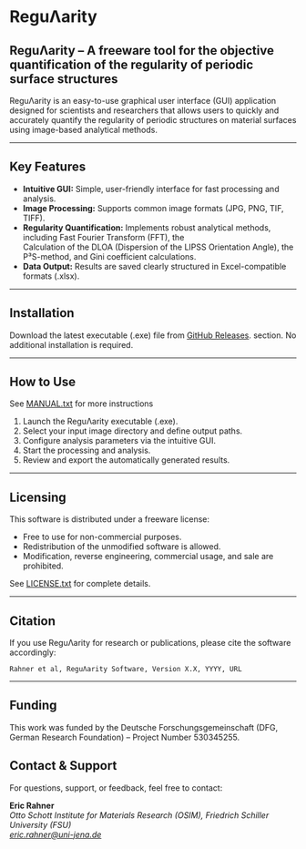 # ReguΛarity

## ReguΛarity – A freeware tool for the objective quantification of the regularity of periodic surface structures

ReguΛarity is an easy-to-use graphical user interface (GUI) application designed for scientists and researchers that allows users to quickly and accurately quantify the regularity of periodic structures on material surfaces using image-based analytical methods.

---

## Key Features

- **Intuitive GUI:** 
    Simple, user-friendly interface for fast processing and analysis.
- **Image Processing:** 
    Supports common image formats (JPG, PNG, TIF, TIFF).
- **Regularity Quantification:** 
    Implements robust analytical methods, including Fast Fourier Transform (FFT), the          
    Calculation of the DLOA (Dispersion of the LIPSS Orientation Angle), the P³S-method, and Gini coefficient calculations.
- **Data Output:** Results are saved clearly structured in Excel-compatible formats (.xlsx).

---

## Installation

Download the latest executable (.exe) file from [GitHub Releases](https://github.com/fs-ericr/Regularity---Quantification-of-the-Regularity-of-surface-structures/releases). section. No additional installation is required.

---

## How to Use
See [MANUAL.txt](https://github.com/fs-ericr/Regularity---A-freeware-tool-for-the-quantification-of-the-regulartiy-of-periodic-surface-structures/blob/main/MANUAL.txt) for more instructions

1. Launch the ReguΛarity executable (.exe).
2. Select your input image directory and define output paths.
3. Configure analysis parameters via the intuitive GUI.
4. Start the processing and analysis.
5. Review and export the automatically generated results.

---

## Licensing

This software is distributed under a freeware license:
- Free to use for non-commercial purposes.
- Redistribution of the unmodified software is allowed.
- Modification, reverse engineering, commercial usage, and sale are prohibited.

See [LICENSE.txt](https://github.com/fs-ericr/Regularity---A-freeware-tool-for-the-quantification-of-the-regulartiy-of-periodic-surface-structures/blob/main/LICENSE) for complete details.

---

## Citation

If you use ReguΛarity for research or publications, please cite the software accordingly:

```
Rahner et al, ReguΛarity Software, Version X.X, YYYY, URL
```

---
## Funding
This work was funded by the Deutsche Forschungsgemeinschaft (DFG, German Research Foundation) – Project Number 530345255. 


## Contact & Support

For questions, support, or feedback, feel free to contact:

**Eric Rahner**  
*Otto Schott Institute for Materials Research (OSIM), Friedrich Schiller University (FSU)*  
*eric.rahner@uni-jena.de*
